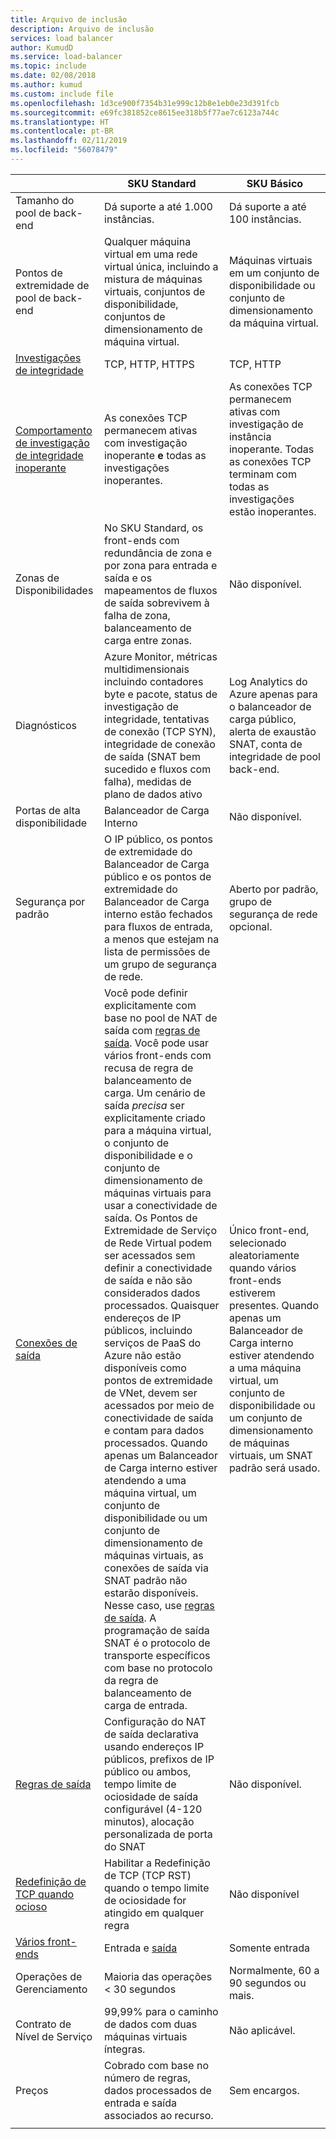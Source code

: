 ```yaml
---
title: Arquivo de inclusão
description: Arquivo de inclusão
services: load balancer
author: KumudD
ms.service: load-balancer
ms.topic: include
ms.date: 02/08/2018
ms.author: kumud
ms.custom: include file
ms.openlocfilehash: 1d3ce900f7354b31e999c12b8e1eb0e23d391fcb
ms.sourcegitcommit: e69fc381852ce8615ee318b5f77ae7c6123a744c
ms.translationtype: HT
ms.contentlocale: pt-BR
ms.lasthandoff: 02/11/2019
ms.locfileid: "56078479"
---
```

| | SKU Standard | SKU Básico |
| --- | --- | --- |
| Tamanho do pool de back-end | Dá suporte a até 1.000 instâncias. | Dá suporte a até 100 instâncias. |
| Pontos de extremidade de pool de back-end | Qualquer máquina virtual em uma rede virtual única, incluindo a mistura de máquinas virtuais, conjuntos de disponibilidade, conjuntos de dimensionamento de máquina virtual. | Máquinas virtuais em um conjunto de disponibilidade ou conjunto de dimensionamento da máquina virtual. |
| [Investigações de integridade](../articles/load-balancer/load-balancer-custom-probe-overview.md#types) | TCP, HTTP, HTTPS | TCP, HTTP |
| [Comportamento de investigação de integridade inoperante](../articles/load-balancer/load-balancer-custom-probe-overview.md#probedown) | As conexões TCP permanecem ativas com investigação inoperante __e__ todas as investigações inoperantes. | As conexões TCP permanecem ativas com investigação de instância inoperante. Todas as conexões TCP terminam com todas as investigações estão inoperantes. |
| Zonas de Disponibilidades | No SKU Standard, os front-ends com redundância de zona e por zona para entrada e saída e os mapeamentos de fluxos de saída sobrevivem à falha de zona, balanceamento de carga entre zonas. | Não disponível. |
| Diagnósticos | Azure Monitor, métricas multidimensionais incluindo contadores byte e pacote, status de investigação de integridade, tentativas de conexão (TCP SYN), integridade de conexão de saída (SNAT bem sucedido e fluxos com falha), medidas de plano de dados ativo | Log Analytics do Azure apenas para o balanceador de carga público, alerta de exaustão SNAT, conta de integridade de pool back-end. |
| Portas de alta disponibilidade | Balanceador de Carga Interno | Não disponível. |
| Segurança por padrão | O IP público, os pontos de extremidade do Balanceador de Carga público e os pontos de extremidade do Balanceador de Carga interno estão fechados para fluxos de entrada, a menos que estejam na lista de permissões de um grupo de segurança de rede. | Aberto por padrão, grupo de segurança de rede opcional. |
| [Conexões de saída](../articles/load-balancer/load-balancer-outbound-connections.md) | Você pode definir explicitamente com base no pool de NAT de saída com [regras de saída](../articles/load-balancer/load-balancer-outbound-rules-overview.md). Você pode usar vários front-ends com recusa de regra de balanceamento de carga. Um cenário de saída _precisa_ ser explicitamente criado para a máquina virtual, o conjunto de disponibilidade e o conjunto de dimensionamento de máquinas virtuais para usar a conectividade de saída.  Os Pontos de Extremidade de Serviço de Rede Virtual podem ser acessados sem definir a conectividade de saída e não são considerados dados processados.  Quaisquer endereços de IP públicos, incluindo serviços de PaaS do Azure não estão disponíveis como pontos de extremidade de VNet, devem ser acessados por meio de conectividade de saída e contam para dados processados. Quando apenas um Balanceador de Carga interno estiver atendendo a uma máquina virtual, um conjunto de disponibilidade ou um conjunto de dimensionamento de máquinas virtuais, as conexões de saída via SNAT padrão não estarão disponíveis. Nesse caso, use [regras de saída](../articles/load-balancer/load-balancer-outbound-rules-overview.md). A programação de saída SNAT é o protocolo de transporte específicos com base no protocolo da regra de balanceamento de carga de entrada. | Único front-end, selecionado aleatoriamente quando vários front-ends estiverem presentes.  Quando apenas um Balanceador de Carga interno estiver atendendo a uma máquina virtual, um conjunto de disponibilidade ou um conjunto de dimensionamento de máquinas virtuais, um SNAT padrão será usado. |
| [Regras de saída](../articles/load-balancer/load-balancer-outbound-rules-overview.md) | Configuração do NAT de saída declarativa usando endereços IP públicos, prefixos de IP público ou ambos, tempo limite de ociosidade de saída configurável (4-120 minutos), alocação personalizada de porta do SNAT | Não disponível. |
|  [Redefinição de TCP quando ocioso](../articles/load-balancer/load-balancer-tcp-reset.md) | Habilitar a Redefinição de TCP (TCP RST) quando o tempo limite de ociosidade for atingido em qualquer regra | Não disponível |
| [Vários front-ends](../articles/load-balancer/load-balancer-multivip-overview.md) | Entrada e [saída](../articles/load-balancer/load-balancer-outbound-connections.md) | Somente entrada |
| Operações de Gerenciamento | Maioria das operações < 30 segundos | Normalmente, 60 a 90 segundos ou mais. |
| Contrato de Nível de Serviço | 99,99% para o caminho de dados com duas máquinas virtuais íntegras. | Não aplicável. | 
| Preços | Cobrado com base no número de regras, dados processados de entrada e saída associados ao recurso.  | Sem encargos. |
|  |  |  |
